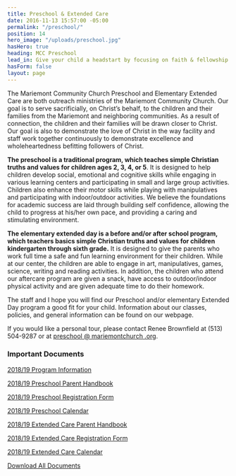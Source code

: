 ```yaml
---
title: Preschool & Extended Care
date: 2016-11-13 15:57:00 -05:00
permalink: "/preschool/"
position: 14
hero_image: "/uploads/preschool.jpg"
hasHero: true
heading: MCC Preschool
lead_in: Give your child a headstart by focusing on faith & fellowship.
hasForm: false
layout: page
---
```


The Mariemont Community Church Preschool and Elementary Extended Care are both outreach ministries of the Mariemont Community Church.  Our goal is to serve sacrificially, on Christ’s behalf, to the children and their families from the Mariemont and neighboring communities. As a result of connection, the children and their families will be drawn closer to Christ. Our goal is also to demonstrate the love of Christ in the way facility and staff work together continuously to demonstrate excellence and wholeheartedness befitting followers of Christ.

**The preschool is a traditional program, which teaches simple Christian truths and values for children ages 2, 3, 4, or 5**. It is designed to help children develop social, emotional and cognitive skills while engaging in various learning centers and participating in small and large group activities.  Children also enhance their motor skills while playing with manipulatives and participating with indoor/outdoor activities.  We believe the foundations for academic success are laid through building self confidence, allowing the child to progress at his/her own pace, and providing a caring and stimulating environment.

**The elementary extended day is a before and/or after school program, which teachers basics simple Christian truths and values for children kindergarten through sixth grade.** It is designed to give the parents who work full time a safe and fun learning environment for their children.  While at our center, the children are able to engage in art, manipulatives, games, science, writing and reading activities.  In addition, the children who attend our aftercare program are given a snack, have access to outdoor/indoor physical activity and are given adequate time to do their homework.

The staff and I hope you will find our Preschool and/or elementary Extended Day program a good fit for your child.  Information about our classes, policies, and general information can be found on our webpage.

If you would like a personal tour, please contact Renee Brownfield at (513) 504-9287 or at [preschool @ mariemontchurch .org](mailto:preschool@mariemontchurch.org).

### Important Documents

[2018/19 Program Information](/uploads/2018-19%20%20Program%20Information.doc)

[2018/19 Preschool Parent Handbook](/uploads/Preschool%20Parent%20Handbook%20%202018-19.pdf)

[2018/19 Preschool Registration Form](/uploads/2018-19%20preschool%20registration%20form-5bfb67.docx)

[2018/19 Preschool Calendar](/uploads/2018-19%20preschool%20calendar.pdf)

[2018/19 Extended Care Parent Handbook](/uploads/Extended%20Care%20Parent%20Handbook%202018-19.rtf)

[2018/19 Extended Care Registration Form](/uploads/2018-19%20Extended%20Care%20Registration%20Form.docx)

[2018/19 Extended Care Calendar](/uploads/2018-19%20Extended%20Care%20Calendar.rtf)

<a href="/uploads/2018_2019-preschool-docs.zip" class="btn btn--primary">Download All Documents</a>